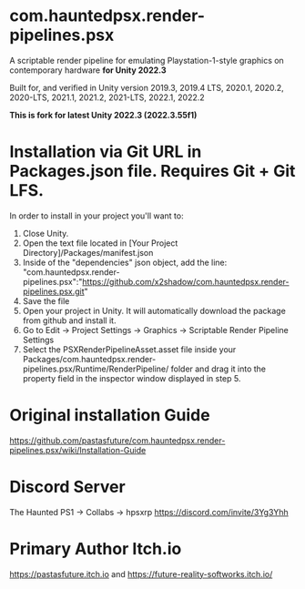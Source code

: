 # com.hauntedpsx.render-pipelines.psx
A scriptable render pipeline for emulating Playstation-1-style graphics on contemporary hardware **for Unity 2022.3**

Built for, and verified in Unity version 2019.3, 2019.4 LTS, 2020.1, 2020.2, 2020-LTS, 2021.1, 2021.2, 2021-LTS, 2022.1, 2022.2

**This is fork for latest Unity 2022.3 (2022.3.55f1)**

# Installation via Git URL in Packages.json file. Requires Git + Git LFS.

In order to install in your project you'll want to:

1. Close Unity.
2. Open the text file located in [Your Project Directory]/Packages/manifest.json
3. Inside of the "dependencies" json object, add the line: "com.hauntedpsx.render-pipelines.psx":"https://github.com/x2shadow/com.hauntedpsx.render-pipelines.psx.git"
4. Save the file
5. Open your project in Unity. It will automatically download the package from github and install it.
6. Go to Edit -> Project Settings -> Graphics -> Scriptable Render Pipeline Settings
7. Select the PSXRenderPipelineAsset.asset file inside your Packages/com.hauntedpsx.render-pipelines.psx/Runtime/RenderPipeline/ folder and drag it into the property field in the inspector window displayed in step 5.

# Original installation Guide
https://github.com/pastasfuture/com.hauntedpsx.render-pipelines.psx/wiki/Installation-Guide

# Discord Server
The Haunted PS1 -> Collabs -> hpsxrp
https://discord.com/invite/3Yg3Yhh

# Primary Author Itch.io
https://pastasfuture.itch.io
and
https://future-reality-softworks.itch.io/
